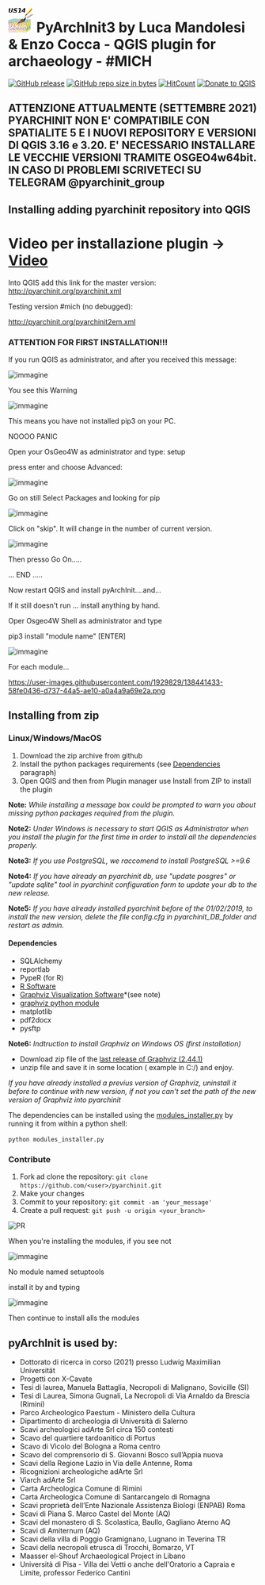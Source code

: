 # ![](icon.png) PyArchInit3 by Luca Mandolesi & Enzo Cocca - QGIS plugin for archaeology - #MICH
[![GitHub release](https://img.shields.io/github/release/pyarchinit/pyarchinit.svg?style=flat-square)](https://github.com/pyarchinit/pyarchinit)
[![GitHub repo size in bytes](https://img.shields.io/github/repo-size/pyarchinit/pyarchinit.svg?style=flat-square)](https://github.com/pyarchinit/pyarchinit)
[![HitCount](http://hits.dwyl.io/pyarchinit/pyarchinit.svg)](http://hits.dwyl.io/pyarchinit/pyarchinit)
[![Donate to QGIS](https://img.shields.io/badge/donate%20to-QGIS-green.svg?style=flat-square)](http://qgis.org/en/site/getinvolved/donations.html)

## ATTENZIONE ATTUALMENTE (SETTEMBRE 2021) PYARCHINIT NON E' COMPATIBILE CON SPATIALITE 5 E I NUOVI REPOSITORY E VERSIONI DI QGIS 3.16 e 3.20. E' NECESSARIO INSTALLARE LE VECCHIE VERSIONI TRAMITE OSGEO4w64bit. IN CASO DI PROBLEMI SCRIVETECI SU TELEGRAM @pyarchinit_group


## Installing adding pyarchinit repository into QGIS

# Video per installazione plugin -> [Video](https://www.adarteinfo.it/archivio/pyarchinit-download/install.gif)

Into QGIS add this link for the master version:
http://pyarchinit.org/pyarchinit.xml

Testing version #mich (no debugged):

http://pyarchinit.org/pyarchinit2em.xml

### ATTENTION FOR FIRST INSTALLATION!!! ###

If you run QGIS as administrator, and after you received this message:

![immagine](https://user-images.githubusercontent.com/1929829/138441433-58fe0436-d737-44a5-ae10-a0a4a9a69e2a.png)


You see this Warning

![immagine](https://user-images.githubusercontent.com/1929829/138441554-05e3b06c-aa45-47c8-88c4-1cdc690815a3.png)

This means you have not installed pip3 on your PC. 

NOOOO PANIC

Open your OsGeo4W as administrator and type: setup 

press enter and choose Advanced:

![immagine](https://user-images.githubusercontent.com/1929829/138441766-bff799e4-7733-4134-b7ef-2f7ee0e02041.png)

Go on still Select Packages and looking for pip

![immagine](https://user-images.githubusercontent.com/1929829/138441911-c8b35448-39f7-4bdd-a6c8-3eca0733be30.png)

Click on "skip". It will change in the number of current version.

![immagine](https://user-images.githubusercontent.com/1929829/138442028-76a2cda4-b4b2-4e84-9c6a-f8ef6b9ced3d.png)

Then presso Go On.....

... END .....

Now restart QGIS and install pyArchInit....and...

If it still doesn't run ... install anything by hand.

Oper Osgeo4W Shell as administrator and type

pip3 install "module name"  [ENTER]

![immagine](https://user-images.githubusercontent.com/1929829/138447680-05672eff-a470-4bdf-b940-3f51af7c4931.png)

For each module...

https://user-images.githubusercontent.com/1929829/138441433-58fe0436-d737-44a5-ae10-a0a4a9a69e2a.png

## Installing from zip

### Linux/Windows/MacOS
1. Download the zip archive from github
2. Install the python packages requirements (see [Dependencies](#dependencies) paragraph)
3. Open QGIS and then from Plugin manager use Install from ZIP to install the plugin

**Note:** _While installing a message box could be prompted to warn you about missing python packages required from the plugin._

**Note2:** _Under Windows is necessary to start QGIS as Administrator when you install the plugin for the first time in order to install all the dependencies properly._

**Note3:** _If you use PostgreSQL, we raccomend to install PostgreSQL >=9.6_

**Note4:** _If you have already an pyarchinit db, use "update posgres" or "update sqlite" tool in pyarchinit configuration  form to update  your db to the new release._

**Note5:** _If you have already installed pyarchinit before of the 01/02/2019, to install the new version, delete the file config.cfg in pyarchinit_DB_folder and restart as admin._

#### Dependencies
* SQLAlchemy
* reportlab
* PypeR (for R)
* [R Software](https://www.r-project.org/)
* [Graphviz Visualization Software](https://www.graphviz.org/)*(see note)
* [graphviz python module](https://github.com/xflr6/graphviz)
* matplotlib
* pdf2docx
* pysftp

**Note6:** _Indtruction to install Graphviz on Windows OS (first installation)_
- Download zip file of the [last release of Graphviz (2.44.1)](https://www2.graphviz.org/Packages/stable/windows/10/msbuild/Release/Win32/graphviz-2.44.1-win32.zip)
- unzip file and save it in some location ( example in C:/) and enjoy.

_If you have already installed a previus version of Graphviz, uninstall it before to continue with new version, if not you can't set the path of the new version of Graphviz into pyarchinit_

The dependencies can be installed using the [modules_installer.py](/scripts/modules_installer.py) by running it from within a python shell:

```python modules_installer.py```

### Contribute
1. Fork ad clone the repository: ```git clone https://github.com/<user>/pyarchinit.git```
2. Make your changes
3. Commit to your repository: ```git commit -am 'your_message'```
4. Create a pull request: ```git push -u origin <your_branch>```

![PR](https://services.github.com/on-demand/images/gifs/github-cli/push-and-pull.gif)

When you're installing the modules, if you see not

![immagine](https://user-images.githubusercontent.com/1929829/138449101-32f8a92b-5f3e-48e5-add8-68e897cd5fdf.png)

No module named setuptools

install it by and typing

![immagine](https://user-images.githubusercontent.com/1929829/138449239-2ddffa42-d887-45f0-bea3-38ee1b4d139c.png)

Then continue to install alls the modules


## pyArchInit is used by:

* Dottorato di ricerca in corso (2021) presso Ludwig Maximilian Universität
* Progetti con X-Cavate
* Tesi di laurea, Manuela Battaglia, Necropoli di Malignano, Sovicille (SI)
* Tesi di Laurea, Simona Gugnali, La Necropoli di Via Arnaldo da Brescia (Rimini)
* Parco Archeologico Paestum - Ministero della Cultura
* Dipartimento di archeologia di Università di Salerno
* Scavi archeologici adArte Srl circa 150 contesti
* Scavo del quartiere tardoanitico di Portus
* Scavo di Vicolo del Bologna a Roma centro
* Scavo del comprensorio di S. Giovanni Bosco sull’Appia nuova
* Scavi della Regione Lazio in Via delle Antenne, Roma
* Ricognizioni archeologiche adArte Srl 
* Viarch adArte Srl
* Carta Archeologica Comune di Rimini
* Carta Archeologica Comune di Santarcangelo di Romagna
* Scavi proprietà dell’Ente Nazionale Assistenza Biologi (ENPAB) Roma
* Scavi di Piana S. Marco Castel del Monte (AQ)
* Scavi del monastero di S. Scolastica, Baullo, Gagliano Aterno AQ
* Scavi di Amiternum (AQ)
* Scavi della villa di Poggio Gramignano, Lugnano in Teverina TR
* Scavi della necropoli etrusca di Trocchi, Bomarzo, VT
* Maasser el-Shouf Archaeological Project in Libano
* Università di Pisa - Villa dei Vetti o anche dell'Oratorio a Capraia e Limite, professor Federico Cantini